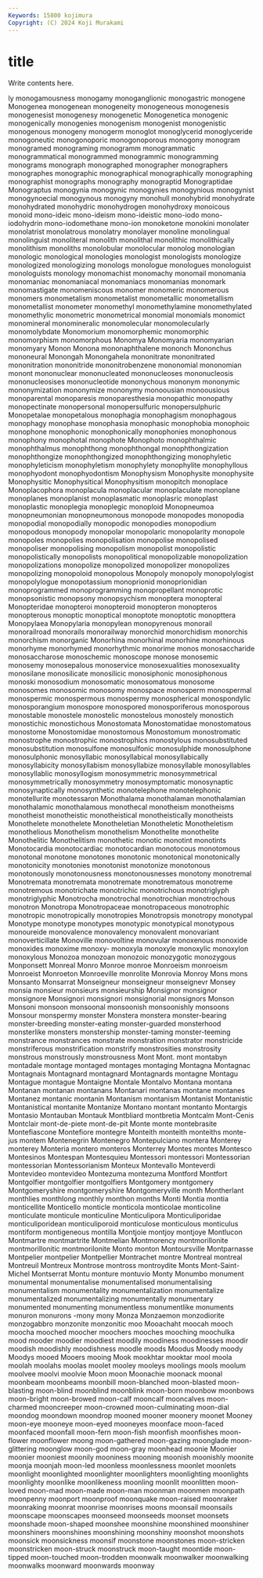 ```yaml
---
Keywords: 15800 kojimura
Copyright: (C) 2024 Koji Murakami
---
```


# title

Write contents here.



ly monogamousness monogamy monoganglionic monogastric
monogene Monogenea monogenean monogeneity monogeneous monogenesis monogenesist monogenesy monogenetic Monogenetica
monogenic monogenically monogenies monogenism monogenist monogenistic monogenous monogeny monogerm monoglot
monoglycerid monoglyceride monogoneutic monogonoporic monogonoporous monogony monogram monogramed monograming monogramm
monogrammatic monogrammatical monogrammed monogrammic monogramming monograms monograph monographed monographer monographers
monographes monographic monographical monographically monographing monographist monographs monography monograptid Monograptidae
Monograptus monogynia monogynic monogynies monogynious monogynist monogynoecial monogynous monogyny monohull
monohybrid monohydrate monohydrated monohydric monohydrogen monohydroxy monoicous monoid mono-ideic mono-ideism
mono-ideistic mono-iodo mono-iodohydrin mono-iodomethane mono-ion monoketone monokini monolater monolatrist monolatrous
monolatry monolayer monoline monolingual monolinguist monoliteral monolith monolithal monolithic monolithically
monolithism monoliths monolobular monolocular monolog monologian monologic monological monologies monologist
monologists monologize monologized monologizing monologs monologue monologues monologuist monologuists monology
monomachist monomachy monomail monomania monomaniac monomaniacal monomaniacs monomanias monomark monomastigate
monomeniscous monomer monomeric monomerous monomers monometalism monometalist monometallic monometallism monometallist
monometer monomethyl monomethylamine monomethylated monomethylic monometric monometrical monomial monomials monomict
monomineral monomineralic monomolecular monomolecularly monomolybdate Monomorium monomorphemic monomorphic monomorphism monomorphous
Monomya Monomyaria monomyarian monomyary Monon Monona mononaphthalene mononch Mononchus mononeural
Monongah Monongahela mononitrate mononitrated mononitration mononitride mononitrobenzene mononomial mononomian monont
mononuclear mononucleated mononucleoses mononucleosis mononucleosises mononucleotide mononychous mononym mononymic mononymization
mononymize mononymy monoousian monoousious monoparental monoparesis monoparesthesia monopathic monopathy monopectinate
monopersonal monopersulfuric monopersulphuric Monopetalae monopetalous monophagia monophagism monophagous monophagy monophase
monophasia monophasic monophobia monophoic monophone monophonic monophonically monophonies monophonous monophony
monophotal monophote Monophoto monophthalmic monophthalmus monophthong monophthongal monophthongization monophthongize monophthongized
monophthongizing monophyletic monophyleticism monophyletism monophylety monophylite monophyllous monophyodont monophyodontism Monophysism
Monophysite monophysite Monophysitic Monophysitical Monophysitism monopitch monoplace Monoplacophora monoplacula monoplacular
monoplaculate monoplane monoplanes monoplanist monoplasmatic monoplasric monoplast monoplastic monoplegia monoplegic
monoploid Monopneumoa monopneumonian monopneumonous monopode monopodes monopodia monopodial monopodially monopodic
monopodies monopodium monopodous monopody monopolar monopolaric monopolarity monopole monopoles monopolies
monopolisation monopolise monopolised monopoliser monopolising monopolism monopolist monopolistic monopolistically monopolists
monopolitical monopolizable monopolization monopolizations monopolize monopolized monopolizer monopolizes monopolizing monopoloid
monopolous Monopoly monopoly monopolylogist monopolylogue monopotassium monoprionid monoprionidian monoprogrammed monoprogramming
monopropellant monoprotic monopsonistic monopsony monopsychism monoptera monopteral Monopteridae monopteroi monopteroid
monopteron monopteros monopterous monoptic monoptical monoptote monoptotic monopttera Monopylaea Monopylaria
monopylean monopyrenous monorail monorailroad monorails monorailway monorchid monorchidism monorchis monorchism
monorganic Monorhina monorhinal monorhine monorhinous monorhyme monorhymed monorhythmic monorime monos
monosaccharide monosaccharose monoschemic monoscope monose monosemic monosemy monosepalous monoservice monosexualities
monosexuality monosilane monosilicate monosilicic monosiphonic monosiphonous monoski monosodium monosomatic monosomatous
monosome monosomes monosomic monosomy monospace monosperm monospermal monospermic monospermous monospermy
monospherical monospondylic monosporangium monospore monospored monosporiferous monosporous monostable monostele monostelic
monostelous monostely monostich monostichic monostichous Monostomata Monostomatidae monostomatous monostome Monostomidae
monostomous Monostomum monostromatic monostrophe monostrophic monostrophics monostylous monosubstituted monosubstitution monosulfone
monosulfonic monosulphide monosulphone monosulphonic monosyllabic monosyllabical monosyllabically monosyllabicity monosyllabism monosyllabize
monosyllable monosyllables monosyllablic monosyllogism monosymmetric monosymmetrical monosymmetrically monosymmetry monosymptomatic monosynaptic
monosynaptically monosynthetic monotelephone monotelephonic monotellurite monotessaron Monothalama monothalaman monothalamian monothalamic
monothalamous monothecal monotheism monotheisms monotheist monotheistic monotheistical monotheistically monotheists Monothelete
monothelete Monotheletian Monotheletic Monotheletism monothelious Monothelism monothelism Monothelite monothelite Monothelitic
Monothelitism monothetic monotic monotint monotints Monotocardia monotocardiac monotocardian monotocous monotomous
monotonal monotone monotones monotonic monotonical monotonically monotonicity monotonies monotonist monotonize
monotonous monotonously monotonousness monotonousnesses monotony monotremal Monotremata monotremata monotremate monotrematous
monotreme monotremous monotrichate monotrichic monotrichous monotriglyph monotriglyphic Monotrocha monotrochal monotrochian
monotrochous monotron Monotropa Monotropaceae monotropaceous monotrophic monotropic monotropically monotropies Monotropsis
monotropy monotypal Monotype monotype monotypes monotypic monotypical monotypous monoureide monovalence
monovalency monovalent monovariant monoverticillate Monoville monovoltine monovular monoxenous monoxide monoxides
monoxime monoxy- monoxyla monoxyle monoxylic monoxylon monoxylous Monozoa monozoan monozoic
monozygotic monozygous Monponsett Monreal Monro Monroe monroe Monroeism monroeism Monroeist
Monroeton Monroeville monrolite Monrovia Monroy Mons mons Monsanto Monsarrat Monseigneur
monseigneur monseignevr Monsey monsia monsieur monsieurs monsieurship Monsignor monsignor monsignore
Monsignori monsignori monsignorial monsignors Monson Monsoni monsoon monsoonal monsoonish monsoonishly
monsoons Monsour monspermy monster Monstera monstera monster-bearing monster-breeding monster-eating monster-guarded
monsterhood monsterlike monsters monstership monster-taming monster-teeming monstrance monstrances monstrate monstration
monstrator monstricide monstriferous monstrification monstrify monstrosities monstrosity monstrous monstrously monstrousness
Mont Mont. mont montabyn montadale montage montaged montages montaging Montagna
Montagnac Montagnais Montagnard montagnard Montagnards montagne Montagu Montague montague Montaigne
Montale Montalvo Montana montana Montanan montanan montanans Montanari montanas montane
montanes Montanez montanic montanin Montanism montanism Montanist Montanistic Montanistical montanite
Montanize Montano montant montanto Montargis Montasio Montauban Montauk Montbliard montbretia
Montcalm Mont-Cenis Montclair mont-de-piete mont-de-pit Monte monte montebrasite Montefiascone Montefiore
montegre Monteith monteith monteiths monte-jus montem Montenegrin Montenegro Montepulciano montera
Monterey monterey Monteria montero monteros Monterrey Montes montes Montesco Montesinos
Montespan Montesquieu Montessori montessori Montessorian montessorian Montessorianism Monteux Montevallo Monteverdi
Montevideo montevideo Montezuma montezuma Montford Montfort Montgolfier montgolfier montgolfiers Montgomery
montgomery Montgomeryshire montgomeryshire Montgomeryville month Montherlant monthlies monthlong monthly monthon
months Monti Montia montia monticellite Monticello monticle monticola monticolae monticoline
monticulate monticule monticuline Monticulipora Monticuliporidae monticuliporidean monticuliporoid monticulose monticulous monticulus
montiform montigeneous montilla Montjoie montjoy montjoye Montlucon Montmartre montmartrite Montmelian
Montmorency montmorillonite montmorillonitic montmorilonite Monto monton Montoursville Montparnasse Montpelier montpelier
Montpellier Montrachet montre Montreal montreal Montreuil Montreux Montrose montross montroydite
Monts Mont-Saint-Michel Montserrat Montu monture montuvio Monty Monumbo monument monumental
monumentalise monumentalised monumentalising monumentalism monumentality monumentalization monumentalize monumentalized monumentalizing monumentally
monumentary monumented monumenting monumentless monumentlike monuments monuron monurons -mony mony
Monza Monzaemon monzodiorite monzogabbro monzonite monzonitic moo Mooachaht moocah mooch
moocha mooched moocher moochers mooches mooching moochulka mood mooder moodier
moodiest moodily moodiness moodinesses moodir moodish moodishly moodishness moodle moods
Moodus Moody moody Moodys mooed Mooers mooing Mook mookhtar mooktar
mool moola moolah moolahs moolas moolet mooley mooleys moolings mools
moolum moolvee moolvi moolvie Moon moon Moonachie moonack moonal moonbeam
moonbeams moonbill moon-blanched moon-blasted moon-blasting moon-blind moonblind moonblink moon-born moonbow
moonbows moon-bright moon-browed moon-calf mooncalf mooncalves moon-charmed mooncreeper moon-crowned moon-culminating
moon-dial moondog moondown moondrop mooned mooner moonery moonet Mooney moon-eye
mooneye moon-eyed mooneyes moonface moon-faced moonfaced moonfall moon-fern moon-fish moonfish
moonfishes moon-flower moonflower moong moon-gathered moon-gazing moonglade moon-glittering moonglow moon-god
moon-gray moonhead moonie Moonier moonier mooniest moonily mooniness mooning moonish
moonishly moonite moonja moonjah moon-led moonless moonlessness moonlet moonlets moonlight
moonlighted moonlighter moonlighters moonlighting moonlights moonlighty moonlike moonlikeness moonling moonlit
moonlitten moon-loved moon-mad moon-made moon-man moonman moonmen moonpath moonpenny moonport
moonproof moonquake moon-raised moonraker moonraking moonrat moonrise moonrises moons moonsail
moonsails moonscape moonscapes moonseed moonseeds moonset moonsets moonshade moon-shaped moonshee
moonshine moonshined moonshiner moonshiners moonshines moonshining moonshiny moonshot moonshots moonsick
moonsickness moonsif moonstone moonstones moon-stricken moonstricken moon-struck moonstruck moon-taught moontide
moon-tipped moon-touched moon-trodden moonwalk moonwalker moonwalking moonwalks moonward moonwards moonway
